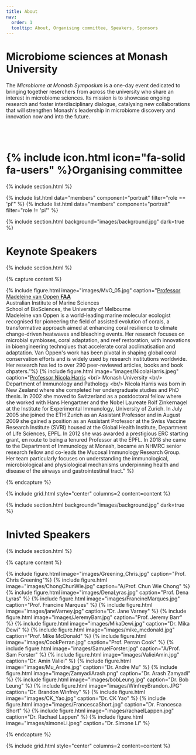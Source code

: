 ```yaml
---
title: About
nav:
  order: 1
  tooltip: About, Organising committee, Speakers, Sponsors
---
```


# Microbiome sciences at Monash University

The *Microbiome at Monash Symposium* is a one-day event dedicated to bringing together reserchers from across the university who share an interest in microbiome sciences. Its mission is to showcase ongoing research and foster interdisciplinary dialogue, catalysing new collaborations that will strengthen Monash's leadership in microbiome discovery and innovation now and into the future. 

<br/>
<br/>

# {% include icon.html icon="fa-solid fa-users" %}Organising committee

{% include section.html %}

{% include list.html data="members" component="portrait" filter="role == 'pi'" %}
{% include list.html data="members" component="portrait" filter="role != 'pi'" %}

{% include section.html background="images/background.jpg" dark=true %}

# Keynote Speakers

{% include section.html %}

{% capture content %}

{% include figure.html image="images/MvO_05.jpg" caption="[Professor Madeleine van Oppen **FAA**](https://www.aims.gov.au/about/our-people/prof-madeleine-van-oppen) <br/> Australian Institute of Marine Sciences <br/> School of BioSciences, the University of Melbourne<br/> Madeleine van Oppen is a world-leading marine molecular ecologist recognised for pioneering the field of assisted evolution of corals, a transformative approach aimed at enhancing coral resilience to climate change-driven heatwaves and bleaching events. Her research focuses on microbial symbioses, coral adaptation, and reef restoration, with innovations in bioengineering technqiues that accelerate coral acclimatisation and adaptation. Van Oppen's work has been pivotal in shaping global coral conservation efforts and is widely used by research institutions worldwide. Her research has led to over 290 peer-reviewed articles, books and book chpaters."%}
{% include figure.html image="images/NicolaHarris.jpeg" caption="[Professor Nicola Harris]([https://research.monash.edu/en/persons/benjamin-marsland](https://research.monash.edu/en/persons/nicola-harris/)) <br/> Monash University <br/> Department of Immunology and Pathology <br/> Nicola Harris was born in New Zealand where she completed her undergraduate studies and PhD thesis. In 2002 she moved to Switzerland as a postdoctoral fellow where she worked with Hans Hengartner and the Nobel Laureate Rolf Zinkernagel at the Institute for Experimental Immunology, University of Zurich. In July 2005 she joined the ETH Zurich as an Assistant Professor and in August 2009 she gained a position as an Assistant Professor at the Swiss Vaccine Research Institute (SVRI) housed at the Global Health Institute, Department of Life Sciences, EPFL. In 2012 she was awarded a prestigious ERC starting grant, en route to being a tenured Professor at the EPFL. In 2018 she came to the Department of Immunology at Monash, became an NHMRC senior research fellow and co-leads the Mucosal Immunology Research Group. Her team particularly focuses on understanding the immunological, microbiological and physiological mechanisms underpinning health and disease of the airways and gastrointestinal tract." %}


{% endcapture %}

{% include grid.html style="center" columns=2 content=content %}


{% include section.html background="images/background.jpg" dark=true %}



# Inivted Speakers

{% include section.html %}

{% capture content %}

{% include figure.html image="images/Greening_Chris.jpg" caption="Prof. Chris Greening"%}
{% include figure.html image="images/ChongChunWie.jpg" caption="A/Prof. Chun Wie Chong" %}
{% include figure.html image="images/DenaLyras.jpg" caption="Prof. Dena Lyras" %}
{% include figure.html image="images/FrancineMarques.jpg" caption="Prof. Francine Marques" %}
{% include figure.html image="images/janeVarney.jpg" caption="Dr. Jane Varney" %}
{% include figure.html image="images/JeremyBarr.jpg" caption="Prof. Jeremy Barr" %}
{% include figure.html image="images/MikaDewi.jpg" caption="Dr. Mika Dewi" %}
{% include figure.html image="images/mike_mcdonald.jpg" caption="Prof. Mike McDonald" %}
{% include figure.html image="images/CookPerran.jpg" caption="Prof. Perran Cook" %}
{% include figure.html image="images/SamuelForster.jpg" caption="A/Prof. Sam Forster" %}
{% include figure.html image="images/ValieiAmin.jpg" caption="Dr. Amin Valiei" %}
{% include figure.html image="images/Mu_Andre.jpg" caption="Dr. Andre Mu" %}
{% include figure.html image="image/ZamyadiArash.png" caption="Dr. Arash Zamyadi" %}
{% include figure.html image="images/bobLeung.jpg" caption="Dr. Bob Leung" %}
{% include figure.html image="images/WinfreyBrandon.JPG" caption="Dr. Brandon Winfrey" %}
{% include figure.html image="images/CK_Yao.jpg" caption="Dr. CK Yao" %}
{% include figure.html image="images/FrancescaShort.jpg" caption="Dr. Francesca Short" %}
{% include figure.html image="images/rachaelLappen.jpg" caption="Dr. Rachael Lappen" %}
{% include figure.html image="images/simoneLi.jpeg" caption="Dr. Simone Li" %}


{% endcapture %}

{% include grid.html style="center" columns=2 content=content %}



